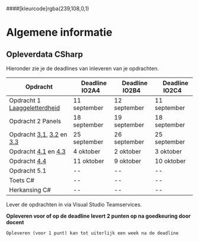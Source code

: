 ####[kleurcode]rgba(239,108,0,1)

# Algemene informatie #



## Opleverdata CSharp ## 
Hieronder zie je de deadlines van inleveren van je opdrachten. 

|&nbsp;Opdracht         | &nbsp; &nbsp; Deadline **IO2A4**| &nbsp; &nbsp; Deadline **IO2B4**| &nbsp; &nbsp; Deadline **IO2C4**|
|---------------  |--------------- | --------- | -------|
| Opdracht 1 [Laaggeletterdheid](https://elo.kw1c.nl/CMS/Studie/811%20ICT-Academie/811%20VakkenInhoud/%5BB.07%20CSh%5D%20C%20Sharp/25187%20%C2%A0%20Applicatie-%20en%20mediaontwikkelaar/Periode%2009/Productie/02.%20Opdrachten/01_WinFormsLaaggeletterdheid.xlsx) | 11 september | 12 september | 11 september |
| Opdracht 2 Panels | 18 september | 19 september | 18 september |
| Opdracht [3.1](https://elo.kw1c.nl/CMS/Studie/811%20ICT-Academie/811%20VakkenInhoud/%5BB.07%20CSh%5D%20C%20Sharp/25187%20%C2%A0%20Applicatie-%20en%20mediaontwikkelaar/Periode%2009/Productie/02.%20Opdrachten/Opdracht%20WPF%203.1.pdf), [3.2](https://elo.kw1c.nl/CMS/Studie/811%20ICT-Academie/811%20VakkenInhoud/%5BB.07%20CSh%5D%20C%20Sharp/25187%20%C2%A0%20Applicatie-%20en%20mediaontwikkelaar/Periode%2009/Productie/02.%20Opdrachten/Opdracht%20WPF%203.2.pdf) en [3.3](https://elo.kw1c.nl/CMS/Studie/811%20ICT-Academie/811%20VakkenInhoud/%5BB.07%20CSh%5D%20C%20Sharp/25187%20%C2%A0%20Applicatie-%20en%20mediaontwikkelaar/Periode%2009/Productie/02.%20Opdrachten/Opdracht%20WPF%203.3.pdf) | 25 september | 26 september | 25 september |
| Opdracht [4.1](https://elo.kw1c.nl/CMS/Studie/811%20ICT-Academie/811%20VakkenInhoud/%5BB.07%20CSh%5D%20C%20Sharp/25187%20%C2%A0%20Applicatie-%20en%20mediaontwikkelaar/Periode%2009/Productie/02.%20Opdrachten/Opdracht%20WPF%204.1.pdf) en [4.3](https://elo.kw1c.nl/CMS/Studie/811%20ICT-Academie/811%20VakkenInhoud/%5BB.07%20CSh%5D%20C%20Sharp/25187%20%C2%A0%20Applicatie-%20en%20mediaontwikkelaar/Periode%2009/Productie/02.%20Opdrachten/Opdracht%20WPF%204.3.pdf) | 4 oktober | 2 oktober | 3 oktober |
| Opdracht [4.4](https://elo.kw1c.nl/CMS/Studie/811%20ICT-Academie/811%20VakkenInhoud/%5BB.07%20CSh%5D%20C%20Sharp/25187%20%C2%A0%20Applicatie-%20en%20mediaontwikkelaar/Periode%2009/Productie/02.%20Opdrachten/Opdracht%20WPF%204.4.pdf) | 11 oktober | 9 oktober | 10 oktober |
| Opdracht 5.1 | --                               | --                               | --                               |
| Toets C# | -- | -- | -- |
| Herkansing C# | -- | -- | -- |


Lever de opdrachten in via Visual Studio Teamservices.

**Opleveren voor of op de deadline levert 2 punten op na goedkeuring door docent**

``Opleveren (voor 1 punt) kan tot uiterlijk een week na de deadline``


